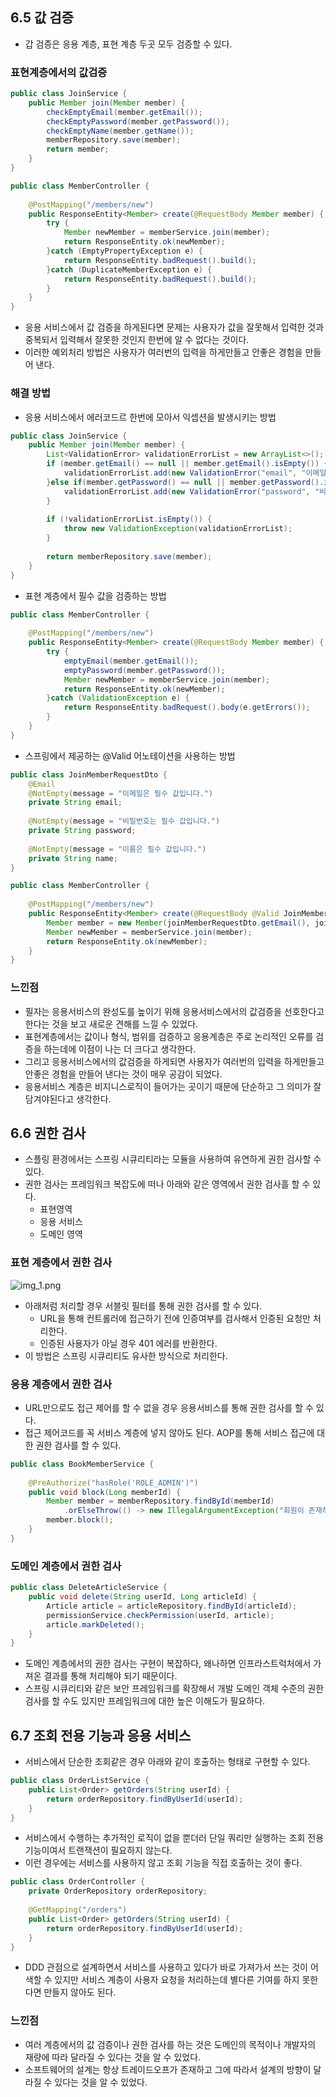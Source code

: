 ## 6.5 값 검증
- 갑 검증은 응용 계층, 표현 계층 두곳 모두 검증할 수 있다.

### 표현계층에서의 값검증
```java
public class JoinService {
    public Member join(Member member) {
        checkEmptyEmail(member.getEmail());
        checkEmptyPassword(member.getPassword());
        checkEmptyName(member.getName());
        memberRepository.save(member);
        return member;
    }
}
```
```java
public class MemberController {
    
    @PostMapping("/members/new")
    public ResponseEntity<Member> create(@RequestBody Member member) {
        try {
            Member newMember = memberService.join(member);
            return ResponseEntity.ok(newMember);
        }catch (EmptyPropertyException e) {
            return ResponseEntity.badRequest().build();
        }catch (DuplicateMemberException e) {
            return ResponseEntity.badRequest().build();
        }
    }
}
```
- 응용 서비스에서 값 검증을 하게된다면 문제는 사용자가 값을 잘못해서 입력한 것과 중복되서 입력해서 잘못한 것인지 한번에 알 수 없다는 것이다.
- 이러한 예외처리 방법은 사용자가 여러번의 입력을 하게만들고 안좋은 경험을 만들어 낸다.

### 해결 방법
- 응용 서비스에서 에러코드르 한번에 모아서 익셉션을 발생시키는 방법
```java
public class JoinService {
    public Member join(Member member) {
        List<ValidationError> validationErrorList = new ArrayList<>();
        if (member.getEmail() == null || member.getEmail().isEmpty()) {
            validationErrorList.add(new ValidationError("email", "이메일은 필수 값입니다."));
        }else if(member.getPassword() == null || member.getPassword().isEmpty()) {
            validationErrorList.add(new ValidationError("password", "비밀번호는 필수 값입니다."));
        }
        
        if (!validationErrorList.isEmpty()) {
            throw new ValidationException(validationErrorList);
        }
        
        return memberRepository.save(member);
    }
}
```
- 표현 계층에서 필수 값을 검증하는 방법
```java
public class MemberController {
    
    @PostMapping("/members/new")
    public ResponseEntity<Member> create(@RequestBody Member member) {
        try {
            emptyEmail(member.getEmail());
            emptyPassword(member.getPassword());
            Member newMember = memberService.join(member);
            return ResponseEntity.ok(newMember);
        }catch (ValidationException e) {
            return ResponseEntity.badRequest().body(e.getErrors());
        }
    }
}
```
- 스프링에서 제공하는 @Valid 어노테이션을 사용하는 방법
```java
public class JoinMemberRequestDto {
    @Email
    @NotEmpty(message = "이메일은 필수 값입니다.")
    private String email;
    
    @NotEmpty(message = "비밀번호는 필수 값입니다.")
    private String password;
    
    @NotEmpty(message = "이름은 필수 값입니다.")
    private String name;
}

public class MemberController {
    
    @PostMapping("/members/new")
    public ResponseEntity<Member> create(@RequestBody @Valid JoinMemberRequestDto joinMemberRequestDto) {
        Member member = new Member(joinMemberRequestDto.getEmail(), joinMemberRequestDto.getPassword(), joinMemberRequestDto.getName());
        Member newMember = memberService.join(member);
        return ResponseEntity.ok(newMember);
    }
}
```

### 느낀점
- 필자는 응용서비스의 완성도를 높이기 위해 응용서비스에서의 값검증을 선호한다고 한다는 것을 보고 새로운 견해를 느낄 수 있었다.
- 표현계층에서는 값이나 형식, 범위를 검증하고 응용계층은 주로 논리적인 오류를 검증을 하는데에 이점이 나는 더 크다고 생각한다.
- 그리고 응용서비스에서의 값검증을 하게되면 사용자가 여러번의 입력을 하게만들고 안좋은 경험을 만들어 낸다는 것이 매우 공감이 되었다.
- 응용서비스 계층은 비지니스로직이 들어가는 곳이기 때문에 단순하고 그 의미가 잘 담겨야된다고 생각한다.

## 6.6 권한 검사
- 스플링 환경에서는 스프링 시큐리티라는 모듈을 사용하여 유연하게 권한 검사할 수 있다.
- 권한 검사는 프레임워크 복잡도에 떠나 아래와 같은 영역에서 권한 검사흘 할 수 있다.
  - 표현영역
  - 응용 서비스
  - 도메인 영역

### 표현 계층에서 권한 검사
![img_1.png](images%2Fimg_1.png)
- 아래처럼 처리할 경우 서블릿 필터를 통해 권한 검사를 할 수 있다.
  - URL을 통해 컨트롤러에 접근하기 전에 인증여부를 검사해서 인증된 요청만 처리한다.
  - 인증된 사용자가 아닐 경우 401 에러를 반환한다.
- 이 방법은 스프링 시큐리티도 유사한 방식으로 처리한다. 

### 응용 계층에서 권한 검사
- URL만으로도 접근 제어를 할 수 없을 경우 응용서비스를 통해 권한 검사를 할 수 있다.
- 접근 제어코드를 꼭 서비스 계층에 넣지 않아도 된다. AOP를 통해 서비스 접근에 대한 권한 검사를 할 수 있다.

```java
public class BookMemberService {
    
    @PreAuthorize("hasRole('ROLE_ADMIN')")
    public void block(Long memberId) {
        Member member = memberRepository.findById(memberId)
            .orElseThrow(() -> new IllegalArgumentException("회원이 존재하지 않습니다."));
        member.block();
    }
}
```

### 도메인 계층에서 권한 검사
```java
public class DeleteArticleService {
    public void delete(String userId, Long articleId) {
        Article article = articleRepository.findById(articleId);
        permissionService.checkPermission(userId, article);
        article.markDeleted();
    }
}
```
- 도메인 계층에서의 권한 검사는 구현이 복잡하다, 왜나하면 인프라스트럭처에서 가져온 결과를 통해 처리해야 되기 때문이다. 
- 스프링 시큐리티와 같은 보안 프레임워크를 확장해서 개발 도메인 객체 수준의 권한 검사를 할 수도 있지만 프레임워크에 대한 높은 이해도가 필요하다.

## 6.7 조회 전용 기능과 응용 서비스
- 서비스에서 단순한 조회같은 경우 아래와 같이 호출하는 형태로 구현할 수 있다.
```java
public class OrderListService {
    public List<Order> getOrders(String userId) {
        return orderRepository.findByUserId(userId);
    }
}
```
- 서비스에서 수행하는 추가적인 로직이 없을 뿐더러 단일 쿼리만 실행하는 조회 전용 기능이여서 트랜잭션이 필요하지 않는다.
- 이런 경우에는 서비스를 사용하지 않고 조회 기능을 직접 호출하는 것이 좋다.
```java
public class OrderController {
    private OrderRepository orderRepository;
    
    @GetMapping("/orders")
    public List<Order> getOrders(String userId) {
        return orderRepository.findByUserId(userId);
    }
}
```
- DDD 관점으로 설계하면서 서비스를 사용하고 있다가 바로 가져가서 쓰는 것이 어색할 수 있지만 서비스 계층이 사용자 요청을 처리하는데 별다른 기여를 하지 못한다면 만들지 않아도 된다.

### 느낀점
- 여러 계층에서의 값 검증이나 권한 검사를 하는 것은 도메인의 목적이나 개발자의 재량에 따라 달라질 수 있다는 것을 알 수 있었다.
- 소프트웨어의 설계는 항상 트레이드오프가 존재하고 그에 따라서 설계의 방향이 달라질 수 있다는 것을 알 수 있었다.

